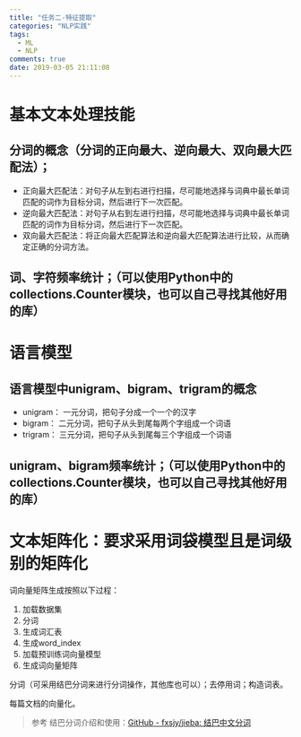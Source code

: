 ```yaml
---
title: "任务二-特征提取"
categories: "NLP实践"
tags:
  - ML
  - NLP
comments: true
date: 2019-03-05 21:11:08
---
```


# 基本文本处理技能

## 分词的概念（分词的正向最大、逆向最大、双向最大匹配法）；

* 正向最大匹配法：对句子从左到右进行扫描，尽可能地选择与词典中最长单词匹配的词作为目标分词，然后进行下一次匹配。
* 逆向最大匹配法：对句子从右到左进行扫描，尽可能地选择与词典中最长单词匹配的词作为目标分词，然后进行下一次匹配。
* 双向最大匹配法：将正向最大匹配算法和逆向最大匹配算法进行比较，从而确定正确的分词方法。

<!--more-->

## 词、字符频率统计；（可以使用Python中的collections.Counter模块，也可以自己寻找其他好用的库）

# 语言模型

## 语言模型中unigram、bigram、trigram的概念

* unigram： 一元分词，把句子分成一个一个的汉字
* bigram： 二元分词，把句子从头到尾每两个字组成一个词语
* trigram： 三元分词，把句子从头到尾每三个字组成一个词语

## unigram、bigram频率统计；（可以使用Python中的collections.Counter模块，也可以自己寻找其他好用的库）

# 文本矩阵化：要求采用词袋模型且是词级别的矩阵化

词向量矩阵生成按照以下过程：

1. 加载数据集
1. 分词
1. 生成词汇表
1. 生成word_index
1. 加载预训练词向量模型
1. 生成词向量矩阵

分词（可采用结巴分词来进行分词操作，其他库也可以）；去停用词；构造词表。

每篇文档的向量化。

> 参考
结巴分词介绍和使用：[GitHub - fxsjy/jieba: 结巴中文分词](https://github.com/fxsjy/jieba)
